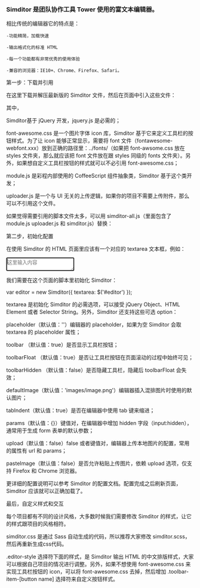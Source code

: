 ### Simditor 是团队协作工具 Tower 使用的富文本编辑器。

相比传统的编辑器它的特点是：

    -功能精简，加载快速

    -输出格式化的标准 HTML

    -每一个功能都有非常优秀的使用体验

    -兼容的浏览器：IE10+、Chrome、Firefox、Safari。



第一步：下载并引用

在这里下载并解压最新版的 Simditor 文件，然后在页面中引入这些文件：


<link rel="stylesheet" type="text/css" href="[style path]/font-awesome.css" />
<link rel="stylesheet" type="text/css" href="[style path]/simditor.css" />
<script type="text/javascript" src="[script path]/jquery.min.js"></script>
<script type="text/javascript" src="[script path]/module.js">
</script><script type="text/javascript" src="[script path]/uploader.js">
</script><script type="text/javascript" src="[script path]/simditor.js"></script>
其中，

Simditor基于 jQuery 开发，jquery.js 是必需的；

font-awesome.css 是一个图片字体 icon 库，Simditor 基于它来定义工具栏的按钮样式。为了让 icon 能够正常显示，需要将 font 文件（fontawesome-webfont.xxx）放到正确的路径里：../fonts/（如果把 font-awsome.css 放在 styles 文件夹，那么就应该把 font 文件放在跟 styles 同级的 fonts 文件夹）。另外，如果想自定义工具栏按钮的样式就可以不必引用 font-awesome.css；

module.js 是彩程内部使用的 CoffeeScript 组件抽象类，Simditor 基于这个类开发；

uploader.js 是一个与 UI 无关的上传逻辑，如果你的项目不需要上传附件，那么可以不引用这个文件。

如果觉得需要引用的脚本文件太多，可以用 simditor-all.js（里面包含了module.js uploader.js 和 simditor.js）替换：

<link rel="stylesheet" type="text/css" href="[style path]/font-awesome.css" /> 
<link rel="stylesheet" type="text/css" href="[style path]/simditor.css" /> 
<script type="text/javascript" src="[script path]/jquery-2.1.0.js">
</script> <script type="text/javascript" src="[script path]/simditor-all.js"></script>


第二步，初始化配置

在使用 Simditor 的 HTML 页面里应该有一个对应的 textarea 文本框，例如：

<textarea id="editor" placeholder="这里输入内容" autofocus></textarea>
我们需要在这个页面的脚本里初始化 Simditor：

var editor = new Simditor({   textarea: $('#editor') });

textarea 是初始化 Simditor 的必需选项，可以接受 jQuery Object、HTML Element 或者 Selector String。另外，Simditor 还支持这些可选 option：

placeholder（默认值：''）编辑器的 placeholder，如果为空 Simditor 会取 textarea 的 placeholder 属性；

toolbar （默认值：true）是否显示工具栏按钮；

toolbarFloat （默认值：true）是否让工具栏按钮在页面滚动的过程中始终可见；

toolbarHidden （默认值：false）是否隐藏工具栏，隐藏后 toolbarFloat 会失效；

defaultImage（默认值：'images/image.png'）编辑器插入混排图片时使用的默认图片；

tabIndent（默认值：true）是否在编辑器中使用 tab 键来缩进；

params（默认值：{}）键值对，在编辑器中增加 hidden 字段（input:hidden），通常用于生成 form 表单的默认参数；

upload（默认值：false）false 或者键值对，编辑器上传本地图片的配置，常用的属性有 url 和 params；

pasteImage（默认值：false）是否允许粘贴上传图片，依赖 upload 选项，仅支持 Firefox 和 Chrome 浏览器。

更详细的配置说明可以参考 Simditor 的配置文档。配置完成之后刷新页面，Simditor 应该就可以正确加载了。



最后，自定义样式和交互

每个项目都有不同的设计风格，大多数时候我们需要修改 Simditor 的样式，让它的样式跟项目的风格相符。

simditor.css 是通过 Sass 自动生成的代码，所以推荐大家修改 simditor.scss，然后再重新生成css代码。

.editor-style 选择符下面的样式，是 Simditor 输出 HTML 的中文排版样式，大家可以根据自己项目的情况进行调整。另外，如果不想使用 font-awesome.css 来实现工具栏按钮的 icon，可以将 font-awesome.css 去掉，然后增加 .toolbar-item-[button name] 选择符来自定义按钮样式。
